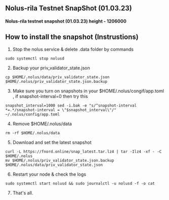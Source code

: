 ## Nolus-rila Testnet SnapShot (01.03.23)
#### Nolus-rila testnet snapshot (01.03.23) height - 1206000
## How to install the snapshot (Instrustions)

1. Stop the nolus service & delete .data folder by commands
```
sudo systemctl stop nolusd
```
2. Backup your priv_validator_state.json 
```
cp $HOME/.nolus/data/priv_validator_state.json $HOME/.nolus/priv_validator_state.json.backup
```
3. Make sure you turn on snapshots in your $HOME/.nolus/congif/app.toml , if snapshot-interval=0 then try this
```
snapshot_interval=1000 sed -i.bak -e "s/^snapshot-interval *=.*/snapshot-interval = \"$snapshot_interval\"/" ~/.nolus/config/app.toml
```
4. Remove $HOME/.nolus/data
```
rm -rf $HOME/.nolus/data
```
5. Download and set the latest snapshot
```
curl -L https://fnord.online/snap_latest.tar.lz4 | tar -Ilz4 -xf - -C $HOME/.nolus
mv $HOME/.nolus/priv_validator_state.json.backup $HOME/.nolus/data/priv_validator_state.json
````
6. Restart your node & check the logs
```
sudo systemctl start nolusd && sudo journalctl -u nolusd -f -o cat
```
7. That's all.

